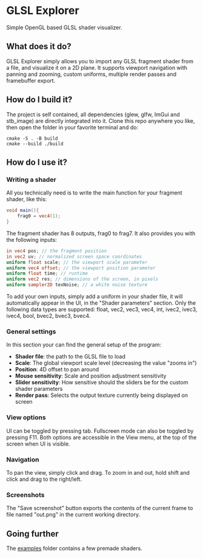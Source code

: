 # GLSL Explorer

Simple OpenGL based GLSL shader visualizer.

## What does it do?

GLSL Explorer simply allows you to import any GLSL fragment shader from a file, 
and visualize it on a 2D plane. It supports viewport navigation with panning and zooming,
custom uniforms, multiple render passes and framebuffer export.

## How do I build it?

The project is self contained, all dependencies (glew, glfw, ImGui and stb_image) are directly integrated into it. Clone this repo anywhere you like, then open the folder in your favorite terminal and do:
```
cmake -S . -B build
cmake --build ./build
```

## How do I use it?

### Writing a shader

All you technically need is to write the main function for your fragment shader, like this:
```glsl
void main(){
    frag0 = vec4(1);
}
```

The fragment shader has 8 outputs, frag0 to frag7. It also provides you with the following inputs:
```glsl
in vec4 pos; // the fragment position
in vec2 uv; // normalized screen space coordinates
uniform float scale; // the viewport scale parameter
uniform vec4 offset; // the viewport position parameter
uniform float time; // runtime
uniform vec2 res; // dimensions of the screen, in pixels
uniform sampler2D texNoise; // a white noise texture
```

To add your own inputs, simply add a uniform in your shader file, it will automatically appear in the UI,
in the "Shader parameters" section.
Only the following data types are supported: float, vec2, vec3, vec4, int, ivec2, ivec3, ivec4, bool,
bvec2, bvec3, bvec4.

### General settings

In this section your can find the general setup of the program:
- **Shader file**: the path to the GLSL file to load
- **Scale**: The global viewport scale level (decreasing the value "zooms in")
- **Position**: 4D offset to pan around
- **Mouse sensitivity**: Scale and position adjustment sensitivity
- **Slider sensitivity**: How sensitive should the sliders be for the custom shader parameters
- **Render pass**: Selects the output texture currently being displayed on screen

### View options

UI can be toggled by pressing tab. Fullscreen mode can also be toggled by pressing F11.
Both options are accessible in the View menu, at the top of the screen when UI is visible.

### Navigation

To pan the view, simply click and drag. To zoom in and out, hold shift and click and drag to the right/left.

### Screenshots

The "Save screenshot" button exports the contents of the current frame to file named "out.png" in the current working directory.

## Going further

The [examples](examples) folder contains a few premade shaders.